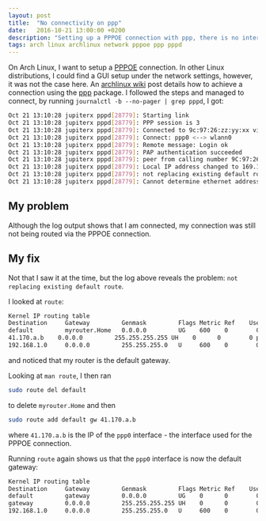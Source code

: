 ```yaml
---
layout: post
title:  "No connectivity on ppp"
date:   2016-10-21 13:00:00 +0200
description: "Setting up a PPPOE connection with ppp, there is no internet connectivity."
tags: arch linux archlinux network pppoe ppp pppd
---
```


On Arch Linux, I want to setup a [PPPOE](https://en.wikipedia.org/wiki/PPPoE) connection. In other Linux distributions, I could find a GUI setup under the network settings, however, it was not the case here. An [archlinux wiki](https://wiki.archlinux.org/index.php/pppd) post details how to achieve a connection using the [ppp](https://www.archlinux.org/packages/?name=ppp) package. I followed the steps and managed to connect, by running ```journalctl -b --no-pager | grep pppd```, I got:

```bash
Oct 21 13:10:28 jupiterx pppd[28779]: Starting link
Oct 21 13:10:28 jupiterx pppd[28779]: PPP session is 3
Oct 21 13:10:28 jupiterx pppd[28779]: Connected to 9c:97:26:zz:yy:xx via interface wlann0
Oct 21 13:10:28 jupiterx pppd[28779]: Connect: ppp0 <--> wlann0
Oct 21 13:10:28 jupiterx pppd[28779]: Remote message: Login ok
Oct 21 13:10:28 jupiterx pppd[28779]: PAP authentication succeeded
Oct 21 13:10:28 jupiterx pppd[28779]: peer from calling number 9C:97:26:zz:xx:yy authorized
Oct 21 13:10:28 jupiterx pppd[28779]: Local IP address changed to 169.1.150.91
Oct 21 13:10:28 jupiterx pppd[28779]: not replacing existing default route via 192.168.1.1
Oct 21 13:10:28 jupiterx pppd[28779]: Cannot determine ethernet address for proxy ARP
```

## My problem

Although the log output shows that I am connected, my connection was still not being routed via the PPPOE connection.

## My fix

Not that I saw it at the time, but the log above reveals the problem: ```not replacing existing default route```.

I looked at ```route```:

```bash
Kernel IP routing table
Destination     Gateway         Genmask         Flags Metric Ref    Use Iface
default         myrouter.Home   0.0.0.0         UG    600    0        0 wlann0
41.170.a.b    0.0.0.0         255.255.255.255 UH    0      0        0 ppp0
192.168.1.0     0.0.0.0         255.255.255.0   U     600    0        0 wlann0
```

and noticed that my router is the default gateway.

Looking at ```man route```, I then ran

```bash
sudo route del default
```

to delete ```myrouter.Home``` and then

```bash
sudo route add default gw 41.170.a.b
```

where ```41.170.a.b``` is the IP of the ```ppp0``` interface - the interface used for the PPPOE connection.

Running ```route``` again shows us that the ```ppp0``` interface is now the default gateway:

```bash
Kernel IP routing table
Destination     Gateway         Genmask         Flags Metric Ref    Use Iface
default         gateway         0.0.0.0         UG    0      0        0 ppp0
gateway         0.0.0.0         255.255.255.255 UH    0      0        0 ppp0
192.168.1.0     0.0.0.0         255.255.255.0   U     600    0        0 wlann0
```
